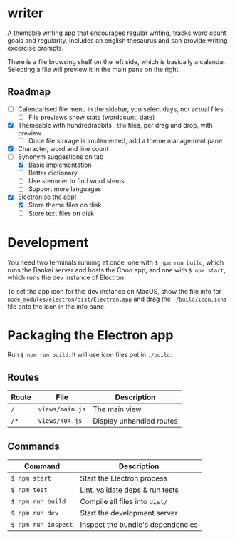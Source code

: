 # writer

A themable writing app that encourages regular writing, tracks word count goals and regularity, includes an english thesaurus and can provide writing excercise prompts.

There is a file browsing shelf on the left side, which is basically a calendar. Selecting a file will preview it in the main pane on the right.

## Roadmap
- [ ] Calendarised file menu in the sidebar, you select days, not actual files.
  - [ ] File previews show stats (wordcount, date)
- [x] Themeable with hundredrabbits `.thm` files, per drag and drop, with preview
  - [ ] Once file storage is implemented, add a theme management pane
- [x] Character, word and line count
- [ ] Synonym suggestions on <key>tab</key>
  - [x] Basic implementation
  - [ ] Better dictionary
  - [ ] Use stemmer to find word stems
  - [ ] Support more languages
- [x] Electronise the app!
  - [x] Store theme files on disk
  - [ ] Store text files on disk

# Development

You need two terminals running at once, one with `$ npm run build`, which runs the Bankai server and hosts the Choo app, and one with `$ npm start`, which runs the dev instance of Electron.

To set the app icon for this dev instance on MacOS, show the file info for `node_modules/electron/dist/Electron.app` and drag the `./build/icon.icns` file onto the icon in the info pane.

# Packaging the Electron app

Run `$ npm run build`. It will use icon files put in `./build`.

## Routes
Route              | File               | Description                     |
-------------------|--------------------|---------------------------------|
`/`              | `views/main.js`  | The main view
`/*`             | `views/404.js`   | Display unhandled routes

## Commands
Command                | Description                                      |
-----------------------|--------------------------------------------------|
`$ npm start`        | Start the Electron process
`$ npm test`         | Lint, validate deps & run tests
`$ npm run build`    | Compile all files into `dist/`
`$ npm run dev`      | Start the development server
`$ npm run inspect`  | Inspect the bundle's dependencies
